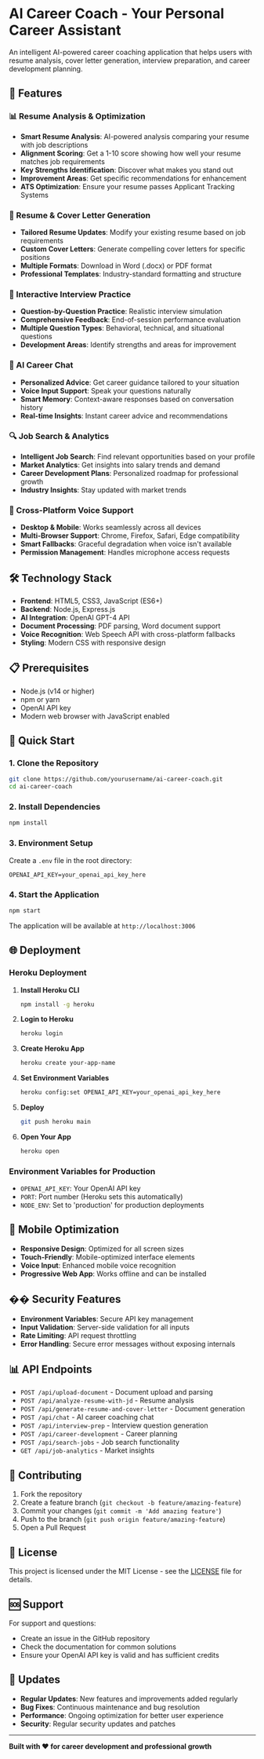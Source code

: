 # AI Career Coach - Your Personal Career Assistant

An intelligent AI-powered career coaching application that helps users with resume analysis, cover letter generation, interview preparation, and career development planning.

## 🚀 Features

### 📊 Resume Analysis & Optimization
- **Smart Resume Analysis**: AI-powered analysis comparing your resume with job descriptions
- **Alignment Scoring**: Get a 1-10 score showing how well your resume matches job requirements
- **Key Strengths Identification**: Discover what makes you stand out
- **Improvement Areas**: Get specific recommendations for enhancement
- **ATS Optimization**: Ensure your resume passes Applicant Tracking Systems

### 📄 Resume & Cover Letter Generation
- **Tailored Resume Updates**: Modify your existing resume based on job requirements
- **Custom Cover Letters**: Generate compelling cover letters for specific positions
- **Multiple Formats**: Download in Word (.docx) or PDF format
- **Professional Templates**: Industry-standard formatting and structure

### 🎯 Interactive Interview Practice
- **Question-by-Question Practice**: Realistic interview simulation
- **Comprehensive Feedback**: End-of-session performance evaluation
- **Multiple Question Types**: Behavioral, technical, and situational questions
- **Development Areas**: Identify strengths and areas for improvement

### 💬 AI Career Chat
- **Personalized Advice**: Get career guidance tailored to your situation
- **Voice Input Support**: Speak your questions naturally
- **Smart Memory**: Context-aware responses based on conversation history
- **Real-time Insights**: Instant career advice and recommendations

### 🔍 Job Search & Analytics
- **Intelligent Job Search**: Find relevant opportunities based on your profile
- **Market Analytics**: Get insights into salary trends and demand
- **Career Development Plans**: Personalized roadmap for professional growth
- **Industry Insights**: Stay updated with market trends

### 🎤 Cross-Platform Voice Support
- **Desktop & Mobile**: Works seamlessly across all devices
- **Multi-Browser Support**: Chrome, Firefox, Safari, Edge compatibility
- **Smart Fallbacks**: Graceful degradation when voice isn't available
- **Permission Management**: Handles microphone access requests

## 🛠️ Technology Stack

- **Frontend**: HTML5, CSS3, JavaScript (ES6+)
- **Backend**: Node.js, Express.js
- **AI Integration**: OpenAI GPT-4 API
- **Document Processing**: PDF parsing, Word document support
- **Voice Recognition**: Web Speech API with cross-platform fallbacks
- **Styling**: Modern CSS with responsive design

## 📋 Prerequisites

- Node.js (v14 or higher)
- npm or yarn
- OpenAI API key
- Modern web browser with JavaScript enabled

## 🚀 Quick Start

### 1. Clone the Repository
```bash
git clone https://github.com/yourusername/ai-career-coach.git
cd ai-career-coach
```

### 2. Install Dependencies
```bash
npm install
```

### 3. Environment Setup
Create a `.env` file in the root directory:
```env
OPENAI_API_KEY=your_openai_api_key_here
```

### 4. Start the Application
```bash
npm start
```

The application will be available at `http://localhost:3006`

## 🌐 Deployment

### Heroku Deployment

1. **Install Heroku CLI**
   ```bash
   npm install -g heroku
   ```

2. **Login to Heroku**
   ```bash
   heroku login
   ```

3. **Create Heroku App**
   ```bash
   heroku create your-app-name
   ```

4. **Set Environment Variables**
   ```bash
   heroku config:set OPENAI_API_KEY=your_openai_api_key_here
   ```

5. **Deploy**
   ```bash
   git push heroku main
   ```

6. **Open Your App**
   ```bash
   heroku open
   ```

### Environment Variables for Production
- `OPENAI_API_KEY`: Your OpenAI API key
- `PORT`: Port number (Heroku sets this automatically)
- `NODE_ENV`: Set to 'production' for production deployments

## 📱 Mobile Optimization

- **Responsive Design**: Optimized for all screen sizes
- **Touch-Friendly**: Mobile-optimized interface elements
- **Voice Input**: Enhanced mobile voice recognition
- **Progressive Web App**: Works offline and can be installed

## �� Security Features

- **Environment Variables**: Secure API key management
- **Input Validation**: Server-side validation for all inputs
- **Rate Limiting**: API request throttling
- **Error Handling**: Secure error messages without exposing internals

## 📊 API Endpoints

- `POST /api/upload-document` - Document upload and parsing
- `POST /api/analyze-resume-with-jd` - Resume analysis
- `POST /api/generate-resume-and-cover-letter` - Document generation
- `POST /api/chat` - AI career coaching chat
- `POST /api/interview-prep` - Interview question generation
- `POST /api/career-development` - Career planning
- `POST /api/search-jobs` - Job search functionality
- `GET /api/job-analytics` - Market insights

## 🤝 Contributing

1. Fork the repository
2. Create a feature branch (`git checkout -b feature/amazing-feature`)
3. Commit your changes (`git commit -m 'Add amazing feature'`)
4. Push to the branch (`git push origin feature/amazing-feature`)
5. Open a Pull Request

## 📄 License

This project is licensed under the MIT License - see the [LICENSE](LICENSE) file for details.

## 🆘 Support

For support and questions:
- Create an issue in the GitHub repository
- Check the documentation for common solutions
- Ensure your OpenAI API key is valid and has sufficient credits

## 🔄 Updates

- **Regular Updates**: New features and improvements added regularly
- **Bug Fixes**: Continuous maintenance and bug resolution
- **Performance**: Ongoing optimization for better user experience
- **Security**: Regular security updates and patches

---

**Built with ❤️ for career development and professional growth**
